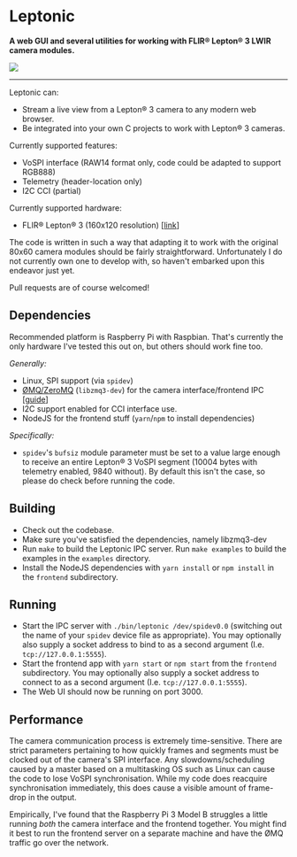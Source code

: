 # Leptonic

**A web GUI and several utilities for working with FLIR® Lepton® 3 LWIR camera modules.**

<img src="https://i.imgur.com/uULTPun.png">

---

Leptonic can:

* Stream a live view from a Lepton® 3 camera to any modern web browser.
* Be integrated into your own C projects to work with Lepton® 3 cameras.

Currently supported features:

* VoSPI interface (RAW14 format only, code could be adapted to support RGB888)
* Telemetry (header-location only)
* I2C CCI (partial)

Currently supported hardware:

* FLIR® Lepton® 3 (160x120 resolution) [[link](http://www.flir.com/uploadedFiles/OEM/Products/LWIR-Cameras/Lepton/Lepton-3-Engineering-Datasheet.pdf)]

The code is written in such a way that adapting it to work with the original 80x60 camera modules should be fairly straightforward. Unfortunately I do not currently own one to develop with, so haven't embarked upon this endeavor just yet.

Pull requests are of course welcomed!

## Dependencies

Recommended platform is Raspberry Pi with Raspbian. That's currently the only hardware I've tested this out on, but others should work fine too.

_Generally:_

* Linux, SPI support (via `spidev`)
* [ØMQ/ZeroMQ](http://zeromq.org/) (`libzmq3-dev`) for the camera interface/frontend IPC [[guide](http://zeromq.org/intro:get-the-software)]
* I2C support enabled for CCI interface use.
* NodeJS for the frontend stuff (`yarn`/`npm` to install dependencies)

_Specifically:_

* `spidev`'s `bufsiz` module parameter must be set to a value large enough to receive an entire Lepton® 3 VoSPI segment (10004 bytes with telemetry enabled, 9840 without). By default this isn't the case, so please do check before running the code.

## Building

* Check out the codebase.
* Make sure you've satisfied the dependencies, namely libzmq3-dev
* Run `make` to build the Leptonic IPC server. Run `make examples` to build the examples in the `examples` directory.
* Install the NodeJS dependencies with `yarn install` or `npm install` in the `frontend` subdirectory.

## Running

* Start the IPC server with `./bin/leptonic /dev/spidev0.0` (switching out the name of your `spidev` device file as appropriate). You may optionally also supply a socket address to bind to as a second argument (I.e. `tcp://127.0.0.1:5555`).
* Start the frontend app with `yarn start` or `npm start` from the `frontend` subdirectory. You may optionally also supply a socket address to connect to as a second argument (I.e. `tcp://127.0.0.1:5555`).
* The Web UI should now be running on port 3000.

## Performance

The camera communication process is extremely time-sensitive. There are strict parameters pertaining to how quickly frames and segments must be clocked out of the camera's SPI interface. Any slowdowns/scheduling caused by a master based on a multitasking OS such as Linux can cause the code to lose VoSPI synchronisation. While my code does reacquire synchronisation immediately, this does cause a visible amount of frame-drop in the output.

Empirically, I've found that the Raspberry Pi 3 Model B struggles a little running _both_ the camera interface and the frontend together. You might find it best to run the frontend server on a separate machine and have the ØMQ traffic go over the network.

